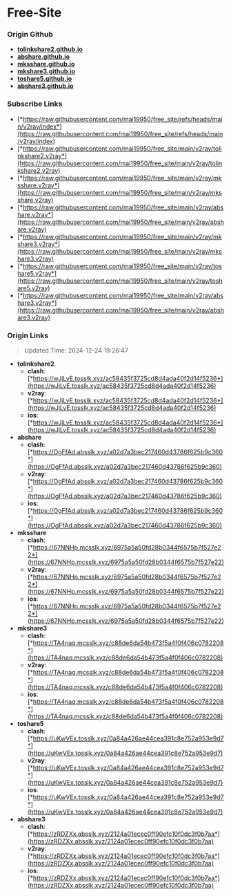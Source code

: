 # Free-Site

### Origin Github

- [**tolinkshare2.github.io**](https://github.com/tolinkshare2/tolinkshare2.github.io)
- [**abshare.github.io**](https://github.com/abshare/abshare.github.io)
- [**mksshare.github.io**](https://github.com/mksshare/mksshare.github.io)
- [**mkshare3.github.io**](https://github.com/mkshare3/mkshare3.github.io)
- [**toshare5.github.io**](https://github.com/toshare5/toshare5.github.io)
- [**abshare3.github.io**](https://github.com/abshare3/abshare3.github.io)

### Subscribe Links

- [*https://raw.githubusercontent.com/mai19950/free_site/refs/heads/main/v2ray/index*](https://raw.githubusercontent.com/mai19950/free_site/refs/heads/main/v2ray/index)
- [*https://raw.githubusercontent.com/mai19950/free_site/main/v2ray/tolinkshare2.v2ray*](https://raw.githubusercontent.com/mai19950/free_site/main/v2ray/tolinkshare2.v2ray)
- [*https://raw.githubusercontent.com/mai19950/free_site/main/v2ray/mksshare.v2ray*](https://raw.githubusercontent.com/mai19950/free_site/main/v2ray/mksshare.v2ray)
- [*https://raw.githubusercontent.com/mai19950/free_site/main/v2ray/abshare.v2ray*](https://raw.githubusercontent.com/mai19950/free_site/main/v2ray/abshare.v2ray)
- [*https://raw.githubusercontent.com/mai19950/free_site/main/v2ray/mkshare3.v2ray*](https://raw.githubusercontent.com/mai19950/free_site/main/v2ray/mkshare3.v2ray)
- [*https://raw.githubusercontent.com/mai19950/free_site/main/v2ray/toshare5.v2ray*](https://raw.githubusercontent.com/mai19950/free_site/main/v2ray/toshare5.v2ray)
- [*https://raw.githubusercontent.com/mai19950/free_site/main/v2ray/abshare3.v2ray*](https://raw.githubusercontent.com/mai19950/free_site/main/v2ray/abshare3.v2ray)

### Origin Links

> Updated Time: 2024-12-24 19:26:47

- **tolinkshare2**
  - **clash**: [*https://wJjLvE.tosslk.xyz/ac58435f3725cd8d4ada40f2d14f5236*](https://wJjLvE.tosslk.xyz/ac58435f3725cd8d4ada40f2d14f5236)
  - **v2ray**: [*https://wJjLvE.tosslk.xyz/ac58435f3725cd8d4ada40f2d14f5236*](https://wJjLvE.tosslk.xyz/ac58435f3725cd8d4ada40f2d14f5236)
  - **ios**: [*https://wJjLvE.tosslk.xyz/ac58435f3725cd8d4ada40f2d14f5236*](https://wJjLvE.tosslk.xyz/ac58435f3725cd8d4ada40f2d14f5236)
- **abshare**
  - **clash**: [*https://OgFfAd.absslk.xyz/a02d7a3bec217460d43786f625b9c360*](https://OgFfAd.absslk.xyz/a02d7a3bec217460d43786f625b9c360)
  - **v2ray**: [*https://OgFfAd.absslk.xyz/a02d7a3bec217460d43786f625b9c360*](https://OgFfAd.absslk.xyz/a02d7a3bec217460d43786f625b9c360)
  - **ios**: [*https://OgFfAd.absslk.xyz/a02d7a3bec217460d43786f625b9c360*](https://OgFfAd.absslk.xyz/a02d7a3bec217460d43786f625b9c360)
- **mksshare**
  - **clash**: [*https://67NNHp.mcsslk.xyz/6975a5a50fd28b0344f6575b7f527e22*](https://67NNHp.mcsslk.xyz/6975a5a50fd28b0344f6575b7f527e22)
  - **v2ray**: [*https://67NNHp.mcsslk.xyz/6975a5a50fd28b0344f6575b7f527e22*](https://67NNHp.mcsslk.xyz/6975a5a50fd28b0344f6575b7f527e22)
  - **ios**: [*https://67NNHp.mcsslk.xyz/6975a5a50fd28b0344f6575b7f527e22*](https://67NNHp.mcsslk.xyz/6975a5a50fd28b0344f6575b7f527e22)
- **mkshare3**
  - **clash**: [*https://TA4naq.mcsslk.xyz/c88de6da54b473f5a4f0f406c0782208*](https://TA4naq.mcsslk.xyz/c88de6da54b473f5a4f0f406c0782208)
  - **v2ray**: [*https://TA4naq.mcsslk.xyz/c88de6da54b473f5a4f0f406c0782208*](https://TA4naq.mcsslk.xyz/c88de6da54b473f5a4f0f406c0782208)
  - **ios**: [*https://TA4naq.mcsslk.xyz/c88de6da54b473f5a4f0f406c0782208*](https://TA4naq.mcsslk.xyz/c88de6da54b473f5a4f0f406c0782208)
- **toshare5**
  - **clash**: [*https://uKwVEx.tosslk.xyz/0a84a426ae44cea391c8e752a953e9d7*](https://uKwVEx.tosslk.xyz/0a84a426ae44cea391c8e752a953e9d7)
  - **v2ray**: [*https://uKwVEx.tosslk.xyz/0a84a426ae44cea391c8e752a953e9d7*](https://uKwVEx.tosslk.xyz/0a84a426ae44cea391c8e752a953e9d7)
  - **ios**: [*https://uKwVEx.tosslk.xyz/0a84a426ae44cea391c8e752a953e9d7*](https://uKwVEx.tosslk.xyz/0a84a426ae44cea391c8e752a953e9d7)
- **abshare3**
  - **clash**: [*https://zRDZXx.absslk.xyz/2124a01ecec0ff90efc10f0dc3f0b7aa*](https://zRDZXx.absslk.xyz/2124a01ecec0ff90efc10f0dc3f0b7aa)
  - **v2ray**: [*https://zRDZXx.absslk.xyz/2124a01ecec0ff90efc10f0dc3f0b7aa*](https://zRDZXx.absslk.xyz/2124a01ecec0ff90efc10f0dc3f0b7aa)
  - **ios**: [*https://zRDZXx.absslk.xyz/2124a01ecec0ff90efc10f0dc3f0b7aa*](https://zRDZXx.absslk.xyz/2124a01ecec0ff90efc10f0dc3f0b7aa)
